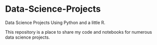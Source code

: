 # Data-Science-Projects
Data Science Projects Using Python and a little R.

This repository is a place to share my code and notebooks for numerous data science projects.

